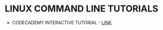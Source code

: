 # LINUX COMMAND LINE TUTORIALS

* CODECADEMY INTERACTIVE TUTORIAL - [LINK](https://www.codecademy.com/courses/learn-the-command-line/lessons/navigation/exercises/filesystem)

